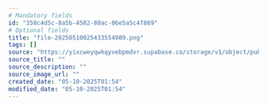```yaml
---
# Mandatory fields
id: "358c4d5c-8a5b-4582-80ac-06e5a5c4f869"
# Optional fields
title: "file-20250510025433554989.png"
tags: []
source: "https://yixcweyqwkqyvebpmdvr.supabase.co/storage/v1/object/public/attachments/358c4d5c-8a5b-4582-80ac-06e5a5c4f869.png"
source_title: ""
source_description: ""
source_image_url: ""
created_date: "05-10-2025T01:54"
modified_date: "05-10-2025T01:54"
---
```

